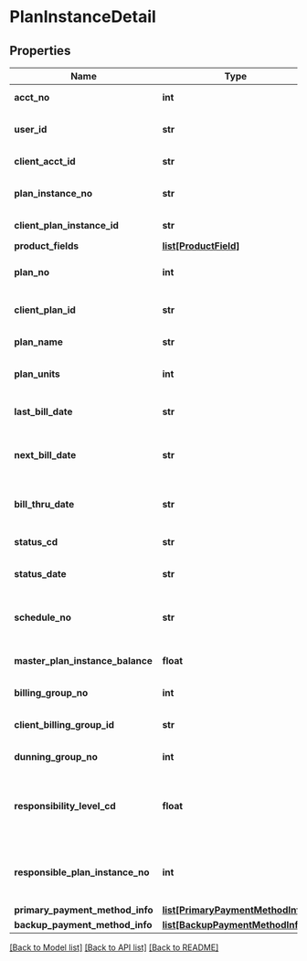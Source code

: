 # PlanInstanceDetail

## Properties
Name | Type | Description | Notes
------------ | ------------- | ------------- | -------------
**acct_no** | **int** | The Aria assigned ID of the account | [optional] 
**user_id** | **str** | The client defined user_id for the account | [optional] 
**client_acct_id** | **str** | Client specified account identifier | [optional] 
**plan_instance_no** | **str** | The system defined ID of the plan instance | [optional] 
**client_plan_instance_id** | **str** | The client defined ID of the plan instance | [optional] 
**product_fields** | [**list[ProductField]**](ProductField.md) |  | 
**plan_no** | **int** | The Aria assigned ID of the master plan for this account | [optional] 
**client_plan_id** | **str** | The client defined ID of the plan on this instance | [optional] 
**plan_name** | **str** | The name of the plan on this instance | [optional] 
**plan_units** | **int** | The number of units assigned to this instance | [optional] 
**last_bill_date** | **str** | The last date on which the plan instance was billed | [optional] 
**next_bill_date** | **str** | The next date on which the plan instance is scheduled to be billed | [optional] 
**bill_thru_date** | **str** | The date through which the plan instance has been billed | [optional] 
**status_cd** | **str** | The status code of the plan instance  | [optional] 
**status_date** | **str** | The date at which the plan instance entered the current status | [optional] 
**schedule_no** | **str** | The balance of this \&quot;stack\&quot; (master plan instance only) | [optional] 
**master_plan_instance_balance** | **float** | The balance of this \&quot;master plan instance\&quot; | [optional] 
**billing_group_no** | **int** | The system defined billing group ID | [optional] 
**client_billing_group_id** | **str** | The client defined  defined billing group ID | [optional] 
**dunning_group_no** | **int** | The system defined dunning group ID | [optional] 
**responsibility_level_cd** | **float** | The responsibility level code. These are values 1 through 3 as described in the legend for this argument. | [optional] 
**responsible_plan_instance_no** | **int** | Identifier for the responsible plan instance. Applicable if responsibility_level_cd is 2 or 3. | [optional] 
**primary_payment_method_info** | [**list[PrimaryPaymentMethodInfo]**](PrimaryPaymentMethodInfo.md) |  | 
**backup_payment_method_info** | [**list[BackupPaymentMethodInfo]**](BackupPaymentMethodInfo.md) |  | 

[[Back to Model list]](../README.md#documentation-for-models) [[Back to API list]](../README.md#documentation-for-api-endpoints) [[Back to README]](../README.md)


